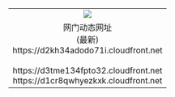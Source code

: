 ﻿<table>
  <tr></tr>
  <tr><td colspan=2 align=center><img src="https://d2kh34adodo71i.cloudfront.net/Up/oGate.jpg" /></td></tr>
  <tr><td colspan=2 align=center>网门动态网址<br/>(最新)
<br>https://d2kh34adodo71i.cloudfront.net
<br/>
<br>https://d3tme134fpto32.cloudfront.net
<br>https://d1cr8qwhyezkxk.cloudfront.net
    </td>
  </tr>
</table>
